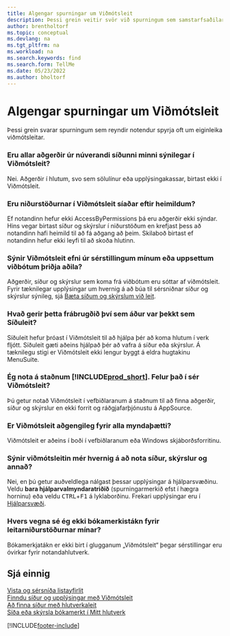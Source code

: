 ```yaml
---
title: Algengar spurningar um Viðmótsleit
description: Þessi grein veitir svör við spurningum sem samstarfsaðilar og viðskiptavinir spyrja oft um Viðmótsleitina.
author: brentholtorf
ms.topic: conceptual
ms.devlang: na
ms.tgt_pltfrm: na
ms.workload: na
ms.search.keywords: find
ms.search.form: TellMe
ms.date: 05/23/2022
ms.author: bholtorf
---
```

# <a name="tell-me-faq"></a>Algengar spurningar um Viðmótsleit
Þessi grein svarar spurningum sem reyndir notendur spyrja oft um eiginleika viðmótsleitar.

### <a name="are-all-actions-from-my-current-page-discoverable-in-tell-me"></a>Eru allar aðgerðir úr núverandi síðunni minni sýnilegar í Viðmótsleit?

Nei. Aðgerðir í hlutum, svo sem sölulínur eða upplýsingakassar, birtast ekki í Viðmótsleit.

### <a name="are-the-results-in-tell-me-filtered-by-permissions"></a>Eru niðurstöðurnar í Viðmótsleit síaðar eftir heimildum?

Ef notandinn hefur ekki AccessByPermissions þá eru aðgerðir ekki sýndar. Hins vegar birtast síður og skýrslur í niðurstöðum en krefjast þess að notandinn hafi heimild til að fá aðgang að þeim. Skilaboð birtast ef notandinn hefur ekki leyfi til að skoða hlutinn.

### <a name="does-tell-me-display-content-from-my-customizations-or-installed-third-party-extensions"></a>Sýnir Viðmótsleit efni úr sérstillingum mínum eða uppsettum viðbótum þriðja aðila?

Aðgerðir, síður og skýrslur sem koma frá viðbótum eru sóttar af viðmótsleit. Fyrir tæknilegar upplýsingar um hvernig á að búa til sérsniðnar síður og skýrslur sýnileg, sjá [Bæta síðum og skýrslum við leit](/dynamics365/business-central/dev-itpro/developer/devenv-al-menusuite-functionality).

### <a name="what-makes-this-different-from-what-was-previously-known-as-page-search"></a>Hvað gerir þetta frábrugðið því sem áður var þekkt sem Síðuleit?

Síðuleit hefur þróast í Viðmótsleit til að hjálpa þér að koma hlutum í verk fljótt. Síðuleit gæti aðeins hjálpað þér að vafra á síður eða skýrslur. Á tæknilegu stigi er Viðmótsleit ekki lengur byggt á eldra hugtakinu MenuSuite.

### <a name="i-use-on-premises--does-that-include-tell-me"></a>Ég nota á staðnum [!INCLUDE[prod_short](includes/prod_short.md)]. Felur það í sér Viðmótsleit?

Þú getur notað Viðmótsleit í vefbiðlaranum á staðnum til að finna aðgerðir, síður og skýrslur en ekki forrit og ráðgjafarþjónustu á AppSource.

### <a name="is-tell-me-available-for-all-form-factors"></a>Er Viðmótsleit aðgengileg fyrir alla myndaþætti?

Viðmótsleit er aðeins í boði í vefbiðlaranum eða Windows skjáborðsforritinu.

<!-- removed in v20 because of Help pane
### <a name="are-the-documentation-results-available-in-any-language"></a>Are the documentation results available in any language?
The help articles display in the language you have specified in **My Settings**, if help is available in that language.
-->

### <a name="does-tell-me-give-me-help-on-how-to-use-pages-reports-and-other-things"></a>Sýnir viðmótsleitin mér hvernig á að nota síður, skýrslur og annað?

Nei, en þú getur auðveldlega nálgast þessar upplýsingar á hjálparsvæðinu. Veldu  **bara hjálparvalmyndaratriðið**  (spurningarmerkið efst í hægra horninu) eða veldu  <kbd>CTRL</kbd>+<kbd>F1</kbd>  á lyklaborðinu. Frekari upplýsingar eru í [Hjálparsvæði](product-help-and-support.md#help-pane).

### <a name="why-dont-i-see-a-bookmark-icon-for-my-search-results"></a>Hvers vegna sé ég ekki bókamerkistákn fyrir leitarniðurstöðurnar mínar?

Bókamerkjatákn er ekki birt í glugganum „Viðmótsleit“ þegar sérstillingar eru óvirkar fyrir notandahlutverk.


## <a name="see-also"></a>Sjá einnig
[Vista og sérsníða listayfirlit](ui-views.md)  
[Finndu síður og upplýsingar með Viðmótsleit](ui-search.md)  
[Að finna síður með hlutverkaleit](ui-role-explorer.md)  
[Síða eða skýrsla bókamerkt í Mitt hlutverk](ui-bookmarks.md)


[!INCLUDE[footer-include](includes/footer-banner.md)]
